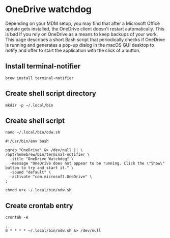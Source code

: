 # OneDrive watchdog
Depending on your MDM setup, you may find that after a Microsoft Office update gets installed, the OneDrive client doesn't restart automatically. This is bad if you rely on OneDrive as a means to keep backups of your work. This page describes a short Bash script that periodically checks if OneDrive is running and generates a pop-up dialog in the macOS GUI desktop to notify and offer to start the application with the click of a button.

## Install terminal-notifier
```shell
brew install terminal-notifier
```

## Create shell script directory
```shell
mkdir -p ~/.local/bin
```

## Create shell script
```shell
nano ~/.local/bin/odw.sh
```

```shell
#!/usr/bin/env bash

pgrep "OneDrive" &> /dev/null || \
/opt/homebrew/bin/terminal-notifier \
  -title "OneDrive Watchdog" \
  -message "OneDrive does not appear to be running. Click the \"Show\" button to try and start it." \
  -sound "default" \
  -activate "com.microsoft.OneDrive" \
;
```

```shell
chmod u+x ~/.local/bin/odw.sh
```

## Create crontab entry
```shell
crontab -e
```

```shell
...
0 * * * * ~/.local/bin/odw.sh &> /dev/null
```
